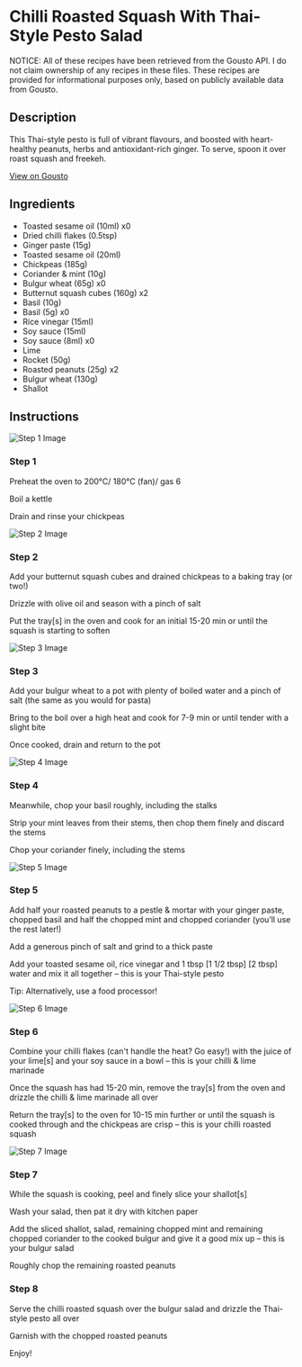 # Chilli Roasted Squash With Thai-Style Pesto Salad

NOTICE: All of these recipes have been retrieved from the Gousto API. I do not claim ownership of any recipes in these files. These recipes are provided for informational purposes only, based on publicly available data from Gousto.

## Description

This Thai-style pesto is full of vibrant flavours, and boosted with heart-healthy peanuts, herbs and antioxidant-rich ginger. To serve, spoon it over roast squash and freekeh.

[View on Gousto](https://www.gousto.co.uk/recipes/cookbook/chilli-roasted-squash-thai-style-pesto-salad)

## Ingredients

- Toasted sesame oil (10ml) x0
- Dried chilli flakes (0.5tsp)
- Ginger paste (15g)
- Toasted sesame oil (20ml)
- Chickpeas (185g)
- Coriander & mint (10g)
- Bulgur wheat (65g) x0
- Butternut squash cubes (160g) x2
- Basil (10g)
- Basil (5g) x0
- Rice vinegar (15ml)
- Soy sauce (15ml)
- Soy sauce (8ml) x0
- Lime
- Rocket (50g)
- Roasted peanuts (25g) x2
- Bulgur wheat (130g)
- Shallot

## Instructions

![Step 1 Image](https://production-media.gousto.co.uk/cms/recipe-step-image/Step-1-1713869005574-x200.jpg)

### Step 1

Preheat the oven to 200°C/ 180°C (fan)/ gas 6

Boil a kettle

Drain and rinse your chickpeas

![Step 2 Image](https://production-media.gousto.co.uk/cms/recipe-step-image/Step-2-1600363884496-x200.jpg)

### Step 2

Add your butternut squash cubes and drained chickpeas to a baking tray (or two!)

Drizzle with olive oil and season with a pinch of salt

Put the tray[s] in the oven and cook for an initial 15-20 min or until the squash is starting to soften

![Step 3 Image](https://production-media.gousto.co.uk/cms/recipe-step-image/Bulgur-wheat-in-pan-copy-1684769593618-x200.jpg)

### Step 3

Add your bulgur wheat to a pot with plenty of boiled water and a pinch of salt (the same as you would for pasta)

Bring to the boil over a high heat and cook for 7-9 min or until tender with a slight bite

Once cooked, drain and return to the pot

![Step 4 Image](https://production-media.gousto.co.uk/cms/recipe-step-image/Step-4-1600363902857-x200.jpg)

### Step 4

Meanwhile, chop your basil roughly, including the stalks

Strip your mint leaves from their stems, then chop them finely and discard the stems

Chop your coriander finely, including the stems

![Step 5 Image](https://production-media.gousto.co.uk/cms/recipe-step-image/Step-5-1600363908322-x200.jpg)

### Step 5

Add half your roasted peanuts to a pestle & mortar with your ginger paste, chopped basil and half the chopped mint and chopped coriander (you’ll use the rest later!)

Add a generous pinch of salt and grind to a thick paste

Add your toasted sesame oil, rice vinegar and 1 tbsp <span class="text-purple">[1 1/2 tbsp]</span> <span class="text-danger">[2 tbsp] </span>water and mix it all together – this is your Thai-style pesto

Tip: Alternatively, use a food processor!

![Step 6 Image](https://production-media.gousto.co.uk/cms/recipe-step-image/Step-6-1600363931365-x200.jpg)

### Step 6

Combine your chilli flakes (can't handle the heat? Go easy!) with the juice of your lime[s] and your soy sauce in a bowl – this is your chilli & lime marinade

Once the squash has had 15-20 min, remove the tray[s] from the oven and drizzle the chilli & lime marinade all over

Return the tray[s] to the oven for 10-15 min further or until the squash is cooked through and the chickpeas are crisp – this is your chilli roasted squash

![Step 7 Image](https://production-media.gousto.co.uk/cms/recipe-step-image/Step-7-1600363942073-x200.jpg)

### Step 7

While the squash is cooking, peel and finely slice your shallot[s]

Wash your salad, then pat it dry with kitchen paper

Add the sliced shallot, salad, remaining chopped mint and remaining chopped coriander to the cooked bulgur and give it a good mix up – this is your bulgur salad

Roughly chop the remaining roasted peanuts

### Step 8

Serve the chilli roasted squash over the bulgur salad and drizzle the Thai-style pesto all over

Garnish with the chopped roasted peanuts

Enjoy!

